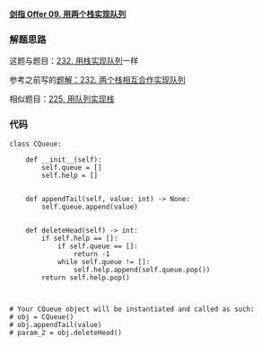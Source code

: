 **[剑指 Offer 09. 用两个栈实现队列](https://leetcode-cn.com/problems/yong-liang-ge-zhan-shi-xian-dui-lie-lcof/)**


### 解题思路
这题与题目：[232. 用栈实现队列](https://leetcode-cn.com/problems/implement-queue-using-stacks/)一样

参考之前写的[题解：232. 两个栈相互合作实现队列](https://leetcode-cn.com/problems/implement-queue-using-stacks/solution/232-liang-ge-zhan-xiang-hu-he-zuo-shi-xian-dui-lie/)

相似题目：[225. 用队列实现栈](https://leetcode-cn.com/problems/implement-stack-using-queues/)


### 代码

```python3
class CQueue:

    def __init__(self):
        self.queue = []
        self.help = []


    def appendTail(self, value: int) -> None:
        self.queue.append(value)


    def deleteHead(self) -> int:
        if self.help == []:
            if self.queue == []:
                return -1
            while self.queue != []:
                self.help.append(self.queue.pop())
        return self.help.pop()



# Your CQueue object will be instantiated and called as such:
# obj = CQueue()
# obj.appendTail(value)
# param_2 = obj.deleteHead()
```
